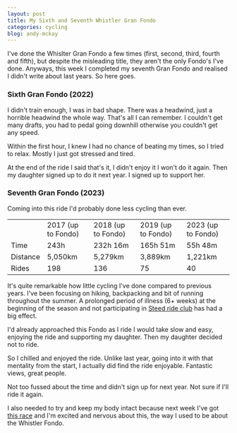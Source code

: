```yaml
---
layout: post
title: My Sixth and Seventh Whistler Gran Fondo
categories: cycling
blog: andy-mckay
---
```


I've done the Whislter Gran Fondo a few times (first, second, third, fourth and fifth), but despite the misleading title, they aren't the only Fondo's I've done. Anyways, this week I completed my seventh Gran Fondo and realised I didn't write about last years. So here goes.

### Sixth Gran Fondo (2022)

I didn't train enough, I was in bad shape. There was a headwind, just a horrible headwind the whole way. That's all I can remember. I couldn't get many drafts, you had to pedal going downhill otherwise you couldn't get any speed.

<div class="strava-embed-placeholder" data-embed-type="activity" data-embed-id="7786997882"></div><script src="https://strava-embeds.com/embed.js"></script>

Within the first hour, I knew I had no chance of beating my times, so I tried to relax. Mostly I just got stressed and tired.

At the end of the ride I said that's it, I didn't enjoy it I won't do it again. Then my daughter signed up to do it next year. I signed up to support her.

### Seventh Gran Fondo (2023)

Coming into this ride I'd probably done less cycling than ever.

<table>
<tr>
<td></td>
<td>2017 (up to Fondo)</td>
<td>2018 (up to Fondo)</td>
<td>2019 (up to Fondo)</td>
<td>2023 (up to Fondo)</td>
</tr>
<tr>
<td>Time</td>
<td>243h</td>
<td>232h 16m</td>
<td>165h 51m</td>
<td>55h 48m</td>
</tr>
<tr>
<td>Distance</td>
<td>5,050km</td>
<td>5,279km</td>
<td>3,889km</td>
<td>1,221km</td>
</tr>
<tr>
<td>Rides</td>
<td>198</td>
<td>136</td>
<td>75</td>
<td>40</td>
</tr>
</table>

It's quite remarkable how little cycling I've done compared to previous years. I've been focusing on hiking, backpacking and bit of running throughout the summer. A prolonged period of illness (6+ weeks) at the beginning of the season and not participating in [Steed ride club](https://steedcycles.com/) has had a big effect.

I'd already approached this Fondo as I ride I would take slow and easy, enjoying the ride and supporting my daughter. Then my daughter decided not to ride. 

So I chilled and enjoyed the ride. Unlike last year, going into it with that mentality from the start, I actually did find the ride enjoyable. Fantastic views, great people.

<div class="strava-embed-placeholder" data-embed-type="activity" data-embed-id="9817035495"></div><script src="https://strava-embeds.com/embed.js"></script>

Not too fussed about the time and didn't sign up for next year. Not sure if I'll ride it again.

I also needed to try and keep my body intact because next week I've got [this race](https://trailwhisperer.ca/frosty/) and I'm excited and nervous about this, the way I used to be about the Whistler Fondo.
